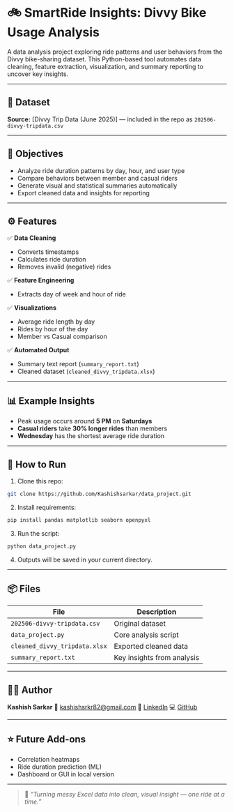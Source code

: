 # 🚲 SmartRide Insights: Divvy Bike Usage Analysis

A data analysis project exploring ride patterns and user behaviors from the Divvy bike-sharing dataset. This Python-based tool automates data cleaning, feature extraction, visualization, and summary reporting to uncover key insights.

---

## 📁 Dataset

**Source:** \[Divvy Trip Data (June 2025)] — included in the repo as `202506-divvy-tripdata.csv`

---

## 🧠 Objectives

* Analyze ride duration patterns by day, hour, and user type
* Compare behaviors between member and casual riders
* Generate visual and statistical summaries automatically
* Export cleaned data and insights for reporting

---

## ⚙️ Features

✅ **Data Cleaning**

* Converts timestamps
* Calculates ride duration
* Removes invalid (negative) rides

✅ **Feature Engineering**

* Extracts day of week and hour of ride

✅ **Visualizations**

* Average ride length by day
* Rides by hour of the day
* Member vs Casual comparison

✅ **Automated Output**

* Summary text report (`summary_report.txt`)
* Cleaned dataset (`cleaned_divvy_tripdata.xlsx`)

---

## 📊 Example Insights

* Peak usage occurs around **5 PM** on **Saturdays**
* **Casual riders** take **30% longer rides** than members
* **Wednesday** has the shortest average ride duration

---

## 🚀 How to Run

1. Clone this repo:

```bash
git clone https://github.com/Kashishsarkar/data_project.git
```

2. Install requirements:

```bash
pip install pandas matplotlib seaborn openpyxl
```

3. Run the script:

```bash
python data_project.py
```

4. Outputs will be saved in your current directory.

---

## 📦 Files

| File                          | Description                |
| ----------------------------- | -------------------------- |
| `202506-divvy-tripdata.csv`   | Original dataset           |
| `data_project.py`             | Core analysis script       |
| `cleaned_divvy_tripdata.xlsx` | Exported cleaned data      |
| `summary_report.txt`          | Key insights from analysis |

---

## 🙋‍♀️ Author

**Kashish Sarkar**
📧 [kashishsrkr82@gmail.com](mailto:kashishsrkr82@gmail.com)
🔗 [LinkedIn](https://www.linkedin.com/in/kashish-sarkar-778a41265/)
💻 [GitHub](https://github.com/Kashishsarkar)

---

## ⭐️ Future Add-ons

* Correlation heatmaps
* Ride duration prediction (ML)
* Dashboard or GUI in local version

---

> 💬 *“Turning messy Excel data into clean, visual insight — one ride at a time.”*
